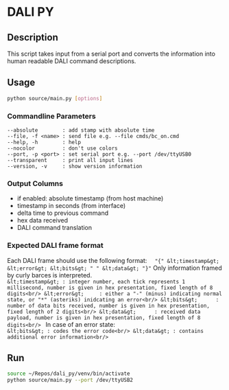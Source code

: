 # DALI PY

## Description

This script takes input from a serial port and converts the information into
human readable DALI command descriptions.

## Usage

```bash
python source/main.py [options]
```
### Commandline Parameters

``--absolute        : add stamp with absolute time``<br/>
``--file, -f <name> : send file e.g. --file cmds/bc_on.cmd``<br/>
`--help, -h        : help`<br/>
`--nocolor         : don't use colors`<br/>
`--port, -p <port> : set serial port e.g. --port /dev/ttyUSB0`<br/>
`--transparent     : print all input lines`<br/>
`--version, -v     : show version information`

### Output Columns
  
* if enabled: absolute timestamp (from host machine)
* timestamp in seconds (from interface)
* delta time to previous command
* hex data received
* DALI command translation

### Expected DALI frame format
  
Each DALI frame should use the following format:
``  
"{" &lt;timestamp&gt; &lt;error&gt; &lt;bits&gt; " " &lt;data&gt; "}"
``
Only information framed by curly barces is interpreted. <br/>
``
&lt;timestamp&gt; : integer number, each tick represents 1 millisecond, number is given in hex presentation, fixed length of 8 digits<br/>
&lt;error&gt;     : either a "-" (minus) indicating normal state, or "*" (asteriks) inidcating an error<br/>
&lt;bits&gt;      : number of data bits received, number is given in hex presentation, fixed length of 2 digits<br/>
&lt;data&gt;      : received data payload, number is given in hex presentation, fixed length of 8 digits<br/> 
``
In case of an error state:<br/>
``
&lt;bits&gt; : codes the error code<br/>
&lt;data&gt; : contains additional error information<br/>
``    
## Run

```bash
source ~/Repos/dali_py/venv/bin/activate
python source/main.py --port /dev/ttyUSB2
```
